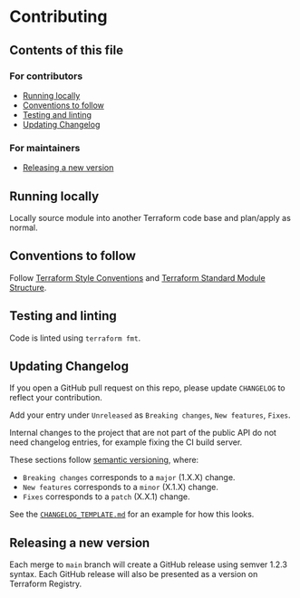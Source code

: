 # Contributing

## Contents of this file

### For contributors
- [Running locally](#running-locally)
- [Conventions to follow](#conventions-to-follow)
- [Testing and linting](#testing-and-linting)
- [Updating Changelog](#updating-changelog)

### For maintainers
- [Releasing a new version](#releasing-a-new-version)

## Running locally

Locally source module into another Terraform code base and plan/apply as normal.

## Conventions to follow

Follow [Terraform Style Conventions](https://www.terraform.io/docs/language/syntax/style.html) and [Terraform Standard Module Structure](https://www.terraform.io/docs/language/modules/develop/structure.html).

## Testing and linting

Code is linted using `terraform fmt`.

## Updating Changelog


If you open a GitHub pull request on this repo, please update `CHANGELOG` to reflect your contribution.

Add your entry under `Unreleased` as `Breaking changes`, `New features`, `Fixes`.

Internal changes to the project that are not part of the public API do not need changelog entries, for example fixing the CI build server.

These sections follow [semantic versioning](https://semver.org/), where:

- `Breaking changes` corresponds to a `major` (1.X.X) change.
- `New features` corresponds to a `minor` (X.1.X) change.
- `Fixes` corresponds to a `patch` (X.X.1) change.

See the [`CHANGELOG_TEMPLATE.md`](/docs/contributing/CHANGELOG_TEMPLATE.md) for an example for how this looks.


## Releasing a new version

Each merge to `main` branch will create a GitHub release using semver 1.2.3 syntax. Each GitHub release will also be presented as a version on Terraform Registry.
